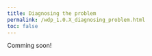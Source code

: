 ```yaml
---
title: Diagnosing the problem
permalink: /wdp_1.0.X_diagnosing_problem.html
toc: false
---
```


Comming soon!
